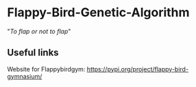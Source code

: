 # Flappy-Bird-Genetic-Algorithm

"*To flap or not to flap*"

## Useful links
Website for Flappybirdgym: https://pypi.org/project/flappy-bird-gymnasium/
